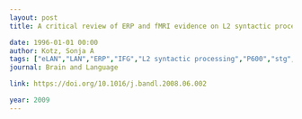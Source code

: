 ```yaml
---
layout: post
title: A critical review of ERP and fMRI evidence on L2 syntactic processing

date: 1996-01-01 00:00
author: Kotz, Sonja A
tags: ["eLAN","LAN","ERP","IFG","L2 syntactic processing","P600","stg","fmri"]
journal: Brain and Language

link: https://doi.org/10.1016/j.bandl.2008.06.002

year: 2009
---
```



